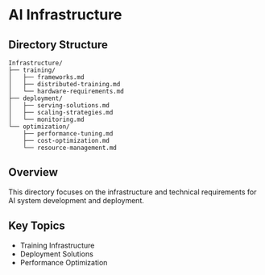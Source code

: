 # AI Infrastructure

## Directory Structure
```
Infrastructure/
├── training/
│   ├── frameworks.md
│   ├── distributed-training.md
│   └── hardware-requirements.md
├── deployment/
│   ├── serving-solutions.md
│   ├── scaling-strategies.md
│   └── monitoring.md
└── optimization/
    ├── performance-tuning.md
    ├── cost-optimization.md
    └── resource-management.md
```

## Overview
This directory focuses on the infrastructure and technical requirements for AI system development and deployment.

## Key Topics
- Training Infrastructure
- Deployment Solutions
- Performance Optimization
